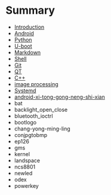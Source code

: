 # Summary

* [Introduction](README.md)
* [Android](android.md)
* [Python](python.md)
* [U-boot](u-boot.md)
* [Markdown](markdown.md)
* [Shell](shell.md)
* [Git](git.md)
* [QT](qt.md)
* [C++](c++.md)
* [image processing](image-processing.md)
* [Systemd ](systemd.md)
* [android-xi-tong-gong-neng-shi-xian](android-xi-tong-gong-neng-shi-xian.md)
* bat
* backlight\_open\_close
* bluetooth\_ioctrl
* bootlogo
* chang-yong-ming-ling
* conjpgtobmp
* ep126
* gms
* kernel
* landspace
* ncs8801
* newled
* odex
* powerkey

